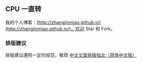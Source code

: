 ## CPU 一直转

我的个人博客：[http://zhangjinmiao.github.io](http://zhangjinmiao.github.io/)，欢迎 Star 和 Fork。

### 排版建议

排版建议遵照一定的规范，推荐 [中文文案排版指北（简体中文版）](https://github.com/mzlogin/chinese-copywriting-guidelines)


